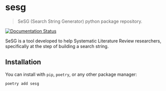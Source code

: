 # sesg

> SeSG (Search String Generator) python package repository.

[![Documentation Status](https://readthedocs.org/projects/sesg/badge/?version=latest)](https://sesg.readthedocs.io/en/latest/?badge=latest)

SeSG is a tool developed to help Systematic Literature Review researchers, specifically at the step of building a search string.

## Installation

You can install with `pip`, `poetry`, or any other package manager:

```bash
poetry add sesg
```
